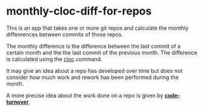 # monthly-cloc-diff-for-repos
This is an app that takes one or more git repos and calculate the monthly diffenrences between commits of those repos.

The monthly difference is the difference between the last commit of a certain month and the the last commit of the previous month. The difference is calculated using the [cloc](https://github.com/AlDanial/cloc) command.

It may give an idea about a repo has developed over time but does not consider how much work and rework has been performed during the month.

A more precise idea about the work done on a repo is given by [**code-turnover**](../code-turnover-for-repos/README.md).